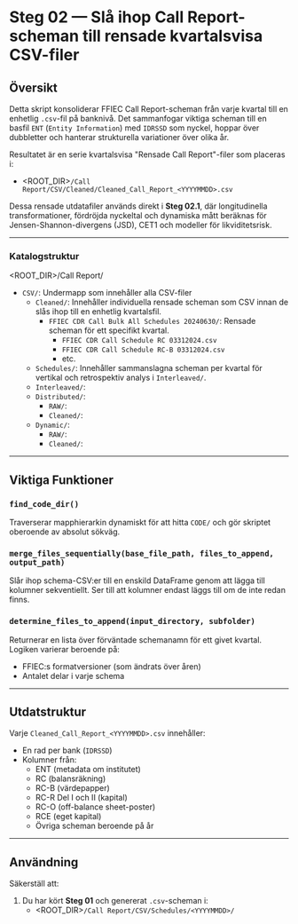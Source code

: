 # Steg 02 — Slå ihop Call Report-scheman till rensade kvartalsvisa CSV-filer

## Översikt

Detta skript konsoliderar FFIEC Call Report-scheman från varje kvartal till en enhetlig `.csv`-fil på banknivå. Det sammanfogar viktiga scheman till en basfil `ENT` (`Entity Information`) med `IDRSSD` som nyckel, hoppar över dubbletter och hanterar strukturella variationer över olika år.

Resultatet är en serie kvartalsvisa "Rensade Call Report"-filer som placeras i:
- <ROOT_DIR>`/Call Report/CSV/Cleaned/Cleaned_Call_Report_<YYYYMMDD>.csv`

Dessa rensade utdatafiler används direkt i **Steg 02.1**, där longitudinella transformationer, fördröjda nyckeltal och dynamiska mått beräknas för Jensen-Shannon-divergens (JSD), CET1 och modeller för likviditetsrisk.

---

### Katalogstruktur
<ROOT_DIR>/Call Report/
- `CSV/`: Undermapp som innehåller alla CSV-filer
  - `Cleaned/`: Innehåller individuella rensade scheman som CSV innan de slås ihop till en enhetlig kvartalsfil.
    - `FFIEC CDR Call Bulk All Schedules 20240630/`: Rensade scheman för ett specifikt kvartal.
      - `FFIEC CDR Call Schedule RC 03312024.csv`  
      - `FFIEC CDR Call Schedule RC-B 03312024.csv`  
      - etc.
  - `Schedules/`: Innehåller sammanslagna scheman per kvartal för vertikal och retrospektiv analys i `Interleaved/`.
  - `Interleaved/`:  
  - `Distributed/`:  
    - `RAW/`:  
    - `Cleaned/`:  
  - `Dynamic/`:  
    - `RAW/`:  
    - `Cleaned/`:  

---

## Viktiga Funktioner

### `find_code_dir()`
Traverserar mapphierarkin dynamiskt för att hitta `CODE/` och gör skriptet oberoende av absolut sökväg.

### `merge_files_sequentially(base_file_path, files_to_append, output_path)`
Slår ihop schema-CSV:er till en enskild DataFrame genom att lägga till kolumner sekventiellt. Ser till att kolumner endast läggs till om de inte redan finns.

### `determine_files_to_append(input_directory, subfolder)`
Returnerar en lista över förväntade schemanamn för ett givet kvartal. Logiken varierar beroende på:
- FFIEC:s formatversioner (som ändrats över åren)
- Antalet delar i varje schema

---

## Utdatstruktur

Varje `Cleaned_Call_Report_<YYYYMMDD>.csv` innehåller:

- En rad per bank (`IDRSSD`)
- Kolumner från:
  - ENT (metadata om institutet)
  - RC (balansräkning)
  - RC-B (värdepapper)
  - RC-R Del I och II (kapital)
  - RC-O (off-balance sheet-poster)
  - RCE (eget kapital)
  - Övriga scheman beroende på år

---

## Användning

Säkerställ att:

1. Du har kört **Steg 01** och genererat `.csv`-scheman i:
   - <ROOT_DIR>`/Call Report/CSV/Schedules/<YYYYMMDD>/`
